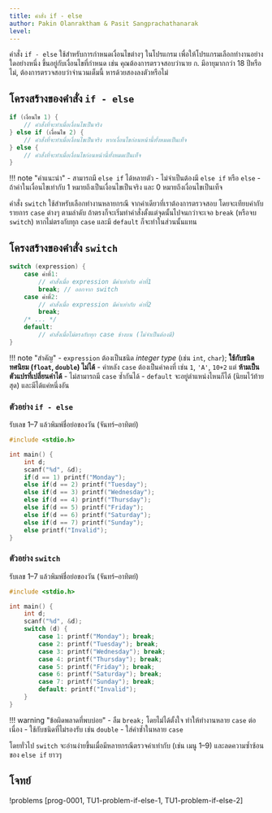 ```yaml
---
title: คำสั่ง if - else
author: Pakin Olanraktham & Pasit Sangprachathanarak
level:
---
```


คำสั่ง `if - else` ใช้สำหรับการกำหนดเงื่อนไขต่างๆ ในโปรแกรม เพื่อให้โปรแกรมเลือกทำงานอย่างใดอย่างหนึ่ง ขึ้นอยู่กับเงื่อนไขที่กำหนด เช่น คุณต้องการตรวจสอบว่านาย ก. มีอายุมากกว่า 18 ปีหรือไม่, ต้องการตรวจสอบว่าจำนวนเต็มนี้ หารด้วยสองลงตัวหรือไม่

## โครงสร้างของคำสั่ง `if - else`

```c
if (เงื่อนไข 1) {
    // คำสั่งที่จะทำเมื่อเงื่อนไขเป็นจริง
} else if (เงื่อนไข 2) {
    // คำสั่งที่จะทำเมื่อเงื่อนไขเป็นจริง หากเงื่อนไขก่อนหน้านี้ทั้งหมดเป็นเท็จ
} else {
    // คำสั่งที่จะทำเมื่อเงื่อนไขก่อนหน้านี้ทั้งหมดเป็นเท็จ
}
```

!!! note "คำแนะนำ"
    - สามารถมี `else if` ได้หลายตัว
    - ไม่จำเป็นต้องมี `else if` หรือ `else`
    - ถ้าค่าในเงื่อนไขเท่ากับ 1 หมายถึงเป็นเงื่อนไขเป็นจริง และ 0 หมายถึงเงื่อนไขเป็นเท็จ

คำสั่ง `switch` ใช้สำหรับเลือกทำงานหลายกรณี จากค่าเดียวที่เราต้องการตรวจสอบ โดยจะเทียบค่ากับรายการ `case` ต่างๆ ตามลำดับ ถ้าตรงก็จะเริ่มทำคำสั่งตั้งแต่จุดนั้นไปจนกว่าจะเจอ `break` (หรือจบ `switch`) หากไม่ตรงกับทุก `case` และมี `default` ก็จะทำในส่วนนั้นแทน

## โครงสร้างของคำสั่ง `switch`

```c
switch (expression) {
    case ค่าที่1:
        // คำสั่งเมื่อ expression มีค่าเท่ากับ ค่าที่1
        break; // ออกจาก switch
    case ค่าที่2:
        // คำสั่งเมื่อ expression มีค่าเท่ากับ ค่าที่2
        break;
    /* ... */
    default:
        // คำสั่งเมื่อไม่ตรงกับทุก case ข้างบน (ไม่จำเป็นต้องมี)
}
```

!!! note "สำคัญ"
    - `expression` ต้องเป็นชนิด *integer type* (เช่น `int`, `char`);
    **ใช้กับชนิดทศนิยม (`float`, `double`) ไม่ได้**
    - ค่าหลัง `case` ต้องเป็นค่าคงที่ เช่น `1`, `'A'`, `10+2` แต่ **ห้ามเป็นตัวแปรที่เปลี่ยนค่าได้**
    - ไม่สามารถมี `case` ซ้ำกันได้
    - `default` จะอยู่ตำแหน่งไหนก็ได้ (นิยมไว้ท้ายสุด) และมีได้แค่หนึ่งอัน

### ตัวอย่าง `if - else`

รับเลข 1–7 แล้วพิมพ์ชื่อย่อของวัน (จันทร์–อาทิตย์)

```c
#include <stdio.h>

int main() {
    int d;
    scanf("%d", &d);
    if(d == 1) printf("Monday");
    else if(d == 2) printf("Tuesday");
    else if(d == 3) printf("Wednesday");
    else if(d == 4) printf("Thursday");
    else if(d == 5) printf("Friday");
    else if(d == 6) printf("Saturday");
    else if(d == 7) printf("Sunday");
    else printf("Invalid");
}
```

### ตัวอย่าง `switch`

รับเลข 1–7 แล้วพิมพ์ชื่อย่อของวัน (จันทร์–อาทิตย์)

```c
#include <stdio.h>

int main() {
    int d;
    scanf("%d", &d);
    switch (d) {
        case 1: printf("Monday"); break;
        case 2: printf("Tuesday"); break;
        case 3: printf("Wednesday"); break;
        case 4: printf("Thursday"); break;
        case 5: printf("Friday"); break;
        case 6: printf("Saturday"); break;
        case 7: printf("Sunday"); break;
        default: printf("Invalid");
    }
}
```

!!! warning "ข้อผิดพลาดที่พบบ่อย"
    - ลืม `break;` โดยไม่ได้ตั้งใจ ทำให้ทำงานหลาย `case` ต่อเนื่อง
    - ใช้กับชนิดที่ไม่รองรับ เช่น `double`
    - ใส่ค่าซ้ำในหลาย `case`

โดยทั่วไป `switch` จะอ่านง่ายขึ้นเมื่อมีหลายกรณีตรวจค่าเท่ากับ (เช่น เมนู 1–9) และลดความซ้ำซ้อนของ `else if` ยาวๆ

## โจทย์

!problems [prog-0001, TU1-problem-if-else-1, TU1-problem-if-else-2]
